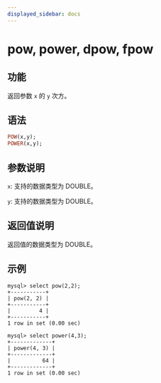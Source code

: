 ```yaml
---
displayed_sidebar: docs
---
```


# pow, power, dpow, fpow

## 功能

返回参数 `x` 的 `y` 次方。

## 语法

```Haskell
POW(x,y);
POWER(x,y);
```

## 参数说明

`x`: 支持的数据类型为 DOUBLE。

`y`: 支持的数据类型为 DOUBLE。

## 返回值说明

返回值的数据类型为 DOUBLE。

## 示例

```Plain Text
mysql> select pow(2,2);
+-----------+
| pow(2, 2) |
+-----------+
|         4 |
+-----------+
1 row in set (0.00 sec)

mysql> select power(4,3);
+-------------+
| power(4, 3) |
+-------------+
|          64 |
+-------------+
1 row in set (0.00 sec)

```
